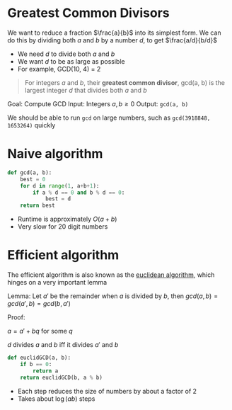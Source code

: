 # Greatest Common Divisors

We want to reduce a fraction $\frac{a}{b}$ into its simplest form. We can do this by dividing both $a$ and $b$ by a number $d$, to get $\frac{a/d}{b/d}$

- We need $d$ to divide both $a$ and $b$
- We want $d$ to be as large as possible
- For example, GCD(10, 4) = 2

> For integers $a$ and $b$, their **greatest common divisor**, gcd(a, b) is the largest integer $d$ that divides both $a$ and $b$

Goal: Compute GCD
Input: Integers $a, b \ge 0$
Output: `gcd(a, b)`

We should be able to run `gcd` on large numbers, such as `gcd(3918848, 1653264)` quickly

# Naive algorithm

```py
def gcd(a, b):
    best = 0
    for d in range(1, a+b+1):
        if a % d == 0 and b % d == 0:
            best = d
    return best
```

- Runtime is approximately $O(a+b)$
- Very slow for 20 digit numbers

# Efficient algorithm

The efficient algorithm is also known as the [euclidean algorithm](https://en.wikipedia.org/wiki/Euclidean_algorithm), which hinges on a very important lemma

Lemma: Let $a'$ be the remainder when $a$ is divided by $b$, then $gcd(a, b) = gcd(a', b) = gcd(b, a')$

Proof:

$a = a' + bq$ for some $q$

$d$ divides $a$ and $b$ iff it divides $a'$ and $b$

```py
def euclidGCD(a, b):
    if b == 0:
        return a
    return euclidGCD(b, a % b)
```

- Each step reduces the size of numbers by about a factor of 2
- Takes about $\log(ab)$ steps
